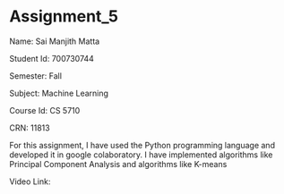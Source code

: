 # Assignment_5

Name: Sai Manjith Matta

Student Id: 700730744

Semester: Fall

Subject: Machine Learning

Course Id: CS 5710

CRN: 11813

For this assignment, I have used the Python programming language and developed it in google colaboratory. I have implemented algorithms like Principal Component Analysis and algorithms like K-means

Video Link:
